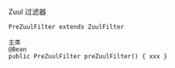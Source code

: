 Zuul 过滤器

    PreZuulFilter extends ZuulFilter
    
    主类 
    @Bean
    public PreZuulFilter preZuulFilter() { xxx }